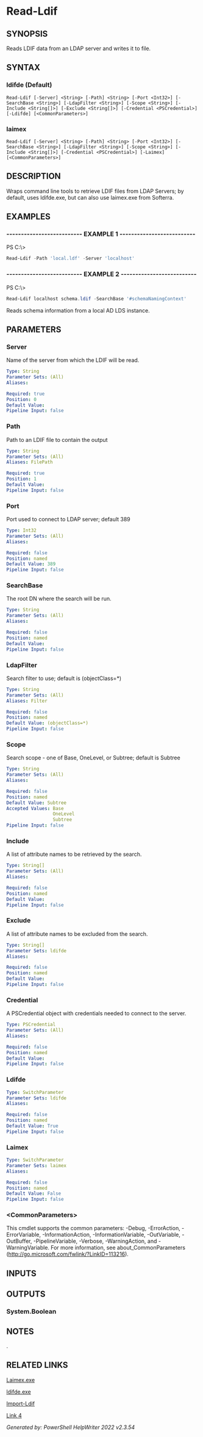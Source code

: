 ﻿# Read-Ldif

## SYNOPSIS
Reads LDIF data from an LDAP server and writes it to file.

## SYNTAX

### ldifde (Default)
```
Read-Ldif [-Server] <String> [-Path] <String> [-Port <Int32>] [-SearchBase <String>] [-LdapFilter <String>] [-Scope <String>] [-Include <String[]>] [-Exclude <String[]>] [-Credential <PSCredential>] [-Ldifde] [<CommonParameters>]
```

### laimex
```
Read-Ldif [-Server] <String> [-Path] <String> [-Port <Int32>] [-SearchBase <String>] [-LdapFilter <String>] [-Scope <String>] [-Include <String[]>] [-Credential <PSCredential>] [-Laimex] [<CommonParameters>]
```

## DESCRIPTION
Wraps command line tools to retrieve LDIF files from LDAP Servers; by default, uses ldifde.exe, but can also use laimex.exe from Softerra.

## EXAMPLES

### -------------------------- EXAMPLE 1 --------------------------
PS C:\\\>
```powershell
Read-Ldif -Path 'local.ldf' -Server 'localhost'
```

### -------------------------- EXAMPLE 2 --------------------------
PS C:\\\>
```powershell
Read-Ldif localhost schema.ldif -SearchBase '#schemaNamingContext'
```

Reads schema information from a local AD LDS instance.

## PARAMETERS

### Server
Name of the server from which the LDIF will be read.

```yaml
Type: String
Parameter Sets: (All)
Aliases: 

Required: true
Position: 0
Default Value: 
Pipeline Input: false
```

### Path
Path to an LDIF file to contain the output

```yaml
Type: String
Parameter Sets: (All)
Aliases: FilePath

Required: true
Position: 1
Default Value: 
Pipeline Input: false
```

### Port
Port used to connect to LDAP server; default 389

```yaml
Type: Int32
Parameter Sets: (All)
Aliases: 

Required: false
Position: named
Default Value: 389
Pipeline Input: false
```

### SearchBase
The root DN where the search will be run.

```yaml
Type: String
Parameter Sets: (All)
Aliases: 

Required: false
Position: named
Default Value: 
Pipeline Input: false
```

### LdapFilter
Search filter to use; default is (objectClass=\*)

```yaml
Type: String
Parameter Sets: (All)
Aliases: Filter

Required: false
Position: named
Default Value: (objectClass=*)
Pipeline Input: false
```

### Scope
Search scope - one of Base, OneLevel, or Subtree; default is Subtree

```yaml
Type: String
Parameter Sets: (All)
Aliases: 

Required: false
Position: named
Default Value: Subtree
Accepted Values: Base
                 OneLevel
                 Subtree
Pipeline Input: false
```

### Include
A list of attribute names to be retrieved by the search.

```yaml
Type: String[]
Parameter Sets: (All)
Aliases: 

Required: false
Position: named
Default Value: 
Pipeline Input: false
```

### Exclude
A list of attribute names to be excluded from the search.

```yaml
Type: String[]
Parameter Sets: ldifde
Aliases: 

Required: false
Position: named
Default Value: 
Pipeline Input: false
```

### Credential
A PSCredential object with credentials needed to connect to the server.

```yaml
Type: PSCredential
Parameter Sets: (All)
Aliases: 

Required: false
Position: named
Default Value: 
Pipeline Input: false
```

### Ldifde


```yaml
Type: SwitchParameter
Parameter Sets: ldifde
Aliases: 

Required: false
Position: named
Default Value: True
Pipeline Input: false
```

### Laimex


```yaml
Type: SwitchParameter
Parameter Sets: laimex
Aliases: 

Required: false
Position: named
Default Value: False
Pipeline Input: false
```

### \<CommonParameters\>
This cmdlet supports the common parameters: -Debug, -ErrorAction, -ErrorVariable, -InformationAction, -InformationVariable, -OutVariable, -OutBuffer, -PipelineVariable, -Verbose, -WarningAction, and -WarningVariable. For more information, see about_CommonParameters (http://go.microsoft.com/fwlink/?LinkID=113216).

## INPUTS

## OUTPUTS

### System.Boolean


## NOTES

.

## RELATED LINKS

[Laimex.exe](https://www.ldapadministrator.com/features.htm#import)

[ldifde.exe](https://docs.microsoft.com/en-us/previous-versions/windows/it-pro/windows-server-2012-R2-and-2012/cc731033(v=ws.11))

[Import-Ldif]()

[Link 4]()


*Generated by: PowerShell HelpWriter 2022 v2.3.54*
